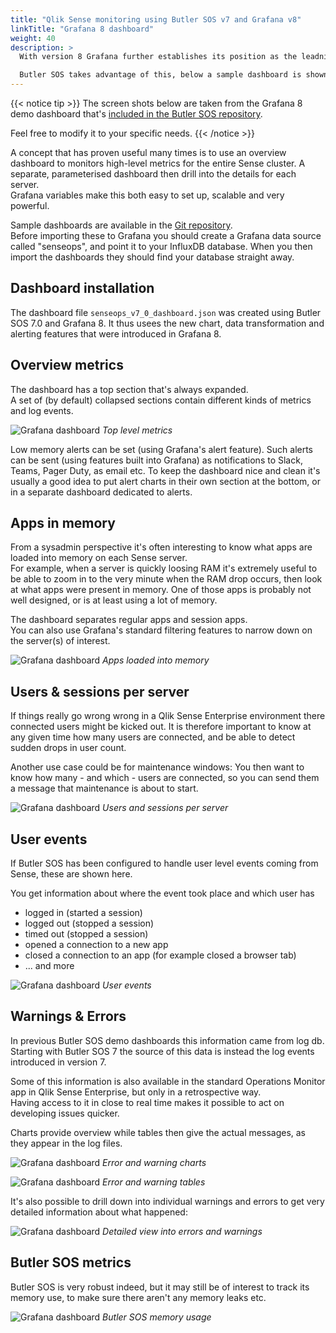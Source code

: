 ```yaml
---
title: "Qlik Sense monitoring using Butler SOS v7 and Grafana v8"
linkTitle: "Grafana 8 dashboard"
weight: 40
description: >
  With version 8 Grafana further establishes its position as the leadning open source platform for obervability and real-time dashboards.  

  Butler SOS takes advantage of this, below a sample dashboard is shown. 
---
```



{{< notice tip >}}
The screen shots below are taken from the Grafana 8 demo dashboard that's [included in the Butler SOS repository](https://github.com/ptarmiganlabs/butler-sos/blob/master/docs/grafana/senseops_v7_0_dashboard.json).

Feel free to modify it to your specific needs.
{{< /notice >}}

A concept that has proven useful many times is to use an overview dashboard to monitors high-level metrics for the entire Sense cluster. A separate, parameterised dashboard then drill into the details for each server.  
Grafana variables make this both easy to set up, scalable and very powerful.

Sample dashboards are available in the [Git repository](https://github.com/ptarmiganlabs/butler-sos/tree/master/docs/grafana).  
Before importing these to Grafana you should create a Grafana data source called "senseops", and point it to your InfluxDB database. When you then import the dashboards they should find your database straight away.

## Dashboard installation

The dashboard file `senseops_v7_0_dashboard.json` was created using Butler SOS 7.0 and Grafana 8. It thus usees the new chart, data transformation and alerting features that were introduced in Grafana 8.

## Overview metrics

The dashboard has a top section that's always expanded.  
A set of (by default) collapsed sections contain different kinds of metrics and log events.

![Grafana dashboard](butlersos_7_0_main_metrics.png "Top level metrics")
*Top level metrics*

Low memory alerts can be set (using Grafana's alert feature). Such alerts can be sent (using features built into Grafana) as notifications to Slack, Teams, Pager Duty, as email etc.
To keep the dashboard nice and clean it's usually a good idea to put alert charts in their own section at the bottom, or in a separate dashboard dedicated to alerts.

## Apps in memory

From a sysadmin perspective it's often interesting to know what apps are loaded into memory on each Sense server.  
For example, when a server is quickly loosing RAM it's extremely useful to be able to zoom in to the very minute when the RAM drop occurs, then look at what apps were present in memory. One of those apps is probably not well designed, or is at least using a lot of memory.

The dashboard separates regular apps and session apps.  
You can also use Grafana's standard filtering features to narrow down on the server(s) of interest.

![Grafana dashboard](butlersos_7_0_apps_in_memory.png "Apps loaded into memory")
*Apps loaded into memory*

## Users & sessions per server

If things really go wrong wrong in a Qlik Sense Enterprise environment there connected users might be kicked out. It is therefore important to know at any given time how many users are connected, and be able to detect sudden drops in user count.

Another use case could be for maintenance windows: You then want to know how many - and which - users are connected, so you can send them a message that maintenance is about to start.

![Grafana dashboard](butlersos_7_0_users_sessions.png "Users and sessions per server")
*Users and sessions per server*

## User events

If Butler SOS has been configured to handle user level events coming from Sense, these are shown here.

You get information about where the event took place and which user has

- logged in (started a session)
- logged out (stopped a session)
- timed out (stopped a session)
- opened a connection to a new app
- closed a connection to an app (for example closed a browser tab)
- ... and more

![Grafana dashboard](butlersos_7_0_users_events.png "Users and sessions per server")
*User events*

## Warnings & Errors

In previous Butler SOS demo dashboards this information came from log db.  
Starting with Butler SOS 7 the source of this data is instead the log events introduced in version 7.

Some of this information is also available in the standard Operations Monitor app in Qlik Sense Enterprise, but only in a retrospective way.  
Having access to it in close to real time makes it possible to act on developing issues quicker.

Charts provide overview while tables then give the actual messages, as they appear in the log files.

![Grafana dashboard](butlersos_7_0_errors_warnings_charts.png "Error and warning charts")
*Error and warning charts*

![Grafana dashboard](butlersos_7_0_errors_warnings_table.png "Error and warning tables")
*Error and warning tables*

It's also possible to drill down into individual warnings and errors to get very detailed information about what happened:

![Grafana dashboard](butlersos_7_0_errors_warnings_table_details.png "Error and warning tables")
*Detailed view into errors and warnings*

## Butler SOS metrics

Butler SOS is very robust indeed, but it may still be of interest to track its memory use, to make sure there aren't any memory leaks etc.

![Grafana dashboard](butlersos_7_0_butlersos_memory.png "Butler SOS memory usage")
*Butler SOS memory usage*
